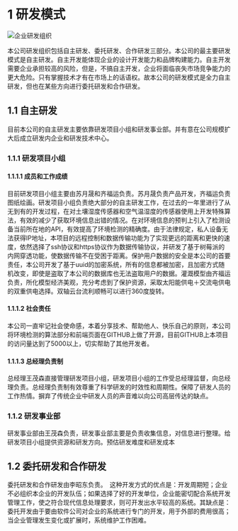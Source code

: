# 1 研发模式

![企业研发组织](https://suyuesheng-biaozhun-blog-tupian.oss-cn-qingdao.aliyuncs.com/blogimg/20200529165841.png)

本公司研发组织包括自主研发、委托研发、合作研发三部分。本公司的最主要研发模式是自主研发。自主开发能体现企业的设计开发能力和品牌构建能力。自主开发需要企业承担较高的风险，但是，不搞自主开发，企业将面临丧失市场竞争能力的更大危险。只有掌握技术才有在市场上的话语权。故本公司的研发模式是全力自主研发，但也在某些方向进行委托研发和合作研发。

## 1.1 自主研发

目前本公司的自主研发主要依靠研发项目小组和研发事业部。并有意在公司规模扩大后成立研发内企业和研发技术中心。

### 1.1.1 研发项目小组

#### 1.1.1.1 成员和工作成绩

目前研发项目小组主要由苏月晟和齐福运负责。苏月晟负责产品开发，齐福运负责图纸绘画。研发项目小组负责绝大部分的自主研发工作，在过去的一年里进行了从无到有的开发过程，在对土壤湿度传感器和空气温湿度的传感器使用上开发特殊算法，有效的减少了获取环境信息出错的情况。在对环境信息的预判上引入了检测设备当前所在地的API，有效提高了环境检测的精确度。由于法律规定，私人设备无法获得IP地址，本项目的远程控制和数据传输功能为了实现更远的距离和更快的速度，依然选择了ssh协议和https协议作为数据传输协议，并研发了基于树莓派的内网穿透功能，使数据传输不在受困于距离。保护用户数据的安全是本公司的首要责任，本公司开发了基于uuid的加密系统，所有的信息都被加密，且加密方式随机改变，即使是盗取了本公司的数据库也无法盗取用户的数据。灌溉模型由齐福运负责，所化模型经济美观，充分考虑到了保护资源，采取太阳能供电＋交流电供电的双重供电选择。双轴云台流利顺畅可以进行360度旋转。

#### 1.1.1.2 社会责任

本公司一直牢记社会使命感，本着分享技术、帮助他人、快乐自己的原则，本公司将环境检测的算法部分和前端页面在GITHUB上做了开源，目前GITHUB上本项目的访问量达到了5000以上，切实帮助了其他开发者。

#### 1.1.1.3 总经理负责制

总经理王茂森直接管理研发项目小组，研发项目小组的工作受总经理监督，向总经理负责。总经理负责制有效尊重了科学研发的时效性和周期性。保障了研发人员的工作热情。摒弃了传统企业中研发人员的声音难以向公司高层传达的缺点。

### 1.1.2 研发事业部

研发事业部由王茂森负责，研发事业部主要是负责收集信息，对信息进行整理。给研发项目小组提供资源和研发方向。预估研发难度和研发成本

## 1.2 委托研发和合作研发

委托研发和合作研发由李昭东负责。　这种开发方式的优点是：开发周期短；企业不必组织本企业的开发队伍；如果选择了好的开发单位，企业能密切配合系统开发管理工作，使之符合现代信息处理要求，则可开发出水平较高的系统。其缺点是：委托开发由于要由软件公司对企业的系统进行专门的开发，用于外部的费用很高；当企业管理发生变化或扩展时，系统维护工作困难。

